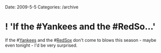 Date: 2009-5-5
Categories: /archive

# ! 'If the #Yankees and the #RedSo...'

If the #<a href="http://search.twitter.com/search?q=%23Yankees">Yankees</a> and the #<a href="http://search.twitter.com/search?q=%23RedSox">RedSox</a> don't come to blows this season - maybe even tonight - I'd be very surprised.
